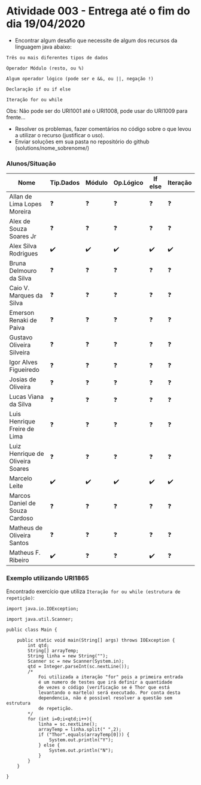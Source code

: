 # Atividade 003 - Entrega até o fim do dia 19/04/2020

- Encontrar algum desafio que necessite de algum dos recursos da linguagem java abaixo: 

`Três ou mais diferentes tipos de dados`

`Operador Módulo (resto, ou %)`

`Algum operador lógico (pode ser e &&, ou ||, negação !)`

`Declaração if ou if else`

`Iteração for ou while`

Obs: Não pode ser do URI1001 até o URI1008, pode usar do URI1009 para frente...
- Resolver os problemas, fazer comentários no código sobre o que levou a utilizar o recurso (justificar o uso).
- Enviar soluções em sua pasta no repositório do github (solutions/nome_sobrenome/)

### Alunos/Situação

| Nome  | Tip.Dados | Módulo | Op.Lógico | If else | Iteração |
| ------------- | ------------- | ------------- | ------------- | ------------- | ------------- |
| Allan de Lima Lopes Moreira | :question: | :question: | :question: | :question: | :question: |
| Alex de Souza Soares Jr | :question: | :question: | :question: | :question: | :question: |
| Alex Silva Rodrigues | :heavy_check_mark: | :heavy_check_mark: | :heavy_check_mark: | :heavy_check_mark: | :heavy_check_mark: |
| Bruna Delmouro da Silva | :question: | :question: | :question: | :question: | :question: |
| Caio V. Marques da Silva | :question: | :question: | :question: | :question: | :question: |
| Emerson Renaki de Paiva | :question: | :question: | :question: | :question: | :question: |
| Gustavo Oliveira Silveira | :question: | :question: | :question: | :question: | :question: |
| Igor Alves Figueiredo | :question: | :question: | :question: | :question: | :question: |
| Josias de Oliveira | :question: | :question: | :question: | :question: | :question: |
| Lucas Viana da Silva | :question: | :question: | :question: | :question: | :question: |
| Luis Henrique Freire de Lima | :question: | :question: | :question: | :question: | :question: |
| Luiz Henrique de Oliveira Soares | :question: | :question: | :question: | :question: | :question: |
| Marcelo Leite | :heavy_check_mark: | :heavy_check_mark: | :heavy_check_mark: | :heavy_check_mark: | :heavy_check_mark: |
| Marcos Daniel de Souza Cardoso | :question: | :question: | :question: | :question: | :question: |
| Matheus de Oliveira Santos | :question: | :question: | :question: | :question: | :question: |
| Matheus F. Ribeiro | :heavy_check_mark: | :question: | :question: | :heavy_check_mark: | :question: |

### Exemplo utilizando URI1865

Encontrado exercício que utiliza `Iteração for ou while (estrutura de repetição)`:

```
import java.io.IOException;
 
import java.util.Scanner;

public class Main {
 
    public static void main(String[] args) throws IOException {
        int qtd;
        String[] arrayTemp;
        String linha = new String("");
        Scanner sc = new Scanner(System.in);
        qtd = Integer.parseInt(sc.nextLine());
        /* 
            Foi utilizada a iteração "for" pois a primeira entrada
            é um numero de testes que irá definir a quantidade
            de vezes o código (verificação se é Thor que está
            levantando o martelo) será executado. Por conta desta
            dependencia, não é possível resolver a questão sem estrutura
            de repetição.
        */ 
        for (int i=0;i<qtd;i++){
            linha = sc.nextLine();
            arrayTemp = linha.split(" ",2);
            if ("Thor".equals(arrayTemp[0])) {
                System.out.println("Y");
            } else {
                System.out.println("N");
            }
        }
    }
 
}
```
